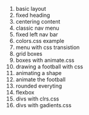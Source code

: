 1. basic layout
2. fixed heading
3. centering content
4. classic nav menu
5. fixed left nav bar
6. colors.css example
7. menu with css transistion
8. grid boxes
9. boxes with animate.css
11. drawing a football with css 
12. animating a shape
13. animate the football
14. rounded everyting
15. flexbox
16. divs with clrs.css
17. divs with gadients.css
